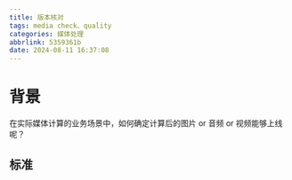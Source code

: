 ```yaml
---
title: 版本核对
tags: media check、quality
categories: 媒体处理
abbrlink: 5359361b
date: 2024-08-11 16:37:08
---
```


# 背景

在实际媒体计算的业务场景中，如何确定计算后的图片 or 音频 or 视频能够上线呢？

## 标准